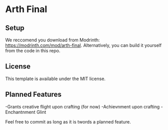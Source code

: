 # Arth Final

## Setup

We reccomend you download from Modrinth: https://modrinth.com/mod/arth-final. Alternatively, you can build it yourself from the code in this repo.

## License

This template is available under the MIT license.

## Planned Features

-Grants creative flight upon crafting (for now)
-Achievnment upon crafting
-Enchantnment Glint

Feel free to commit as long as it is twords a planned feature.
